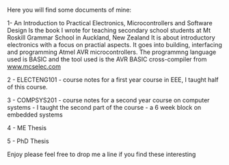 Here you will find some documents of mine:

1-  An Introduction to Practical Electronics, Microcontrollers and Software Design
    Is the book I wrote for teaching secondary school students at Mt Roskill Grammar School in Auckland, New Zealand
    It is about introductory electronics with a focus on practial aspects.
    It goes into building, interfacing and programming Atmel AVR microcontrollers.
    The programmng language used is BASIC and the tool used is the AVR BASIC cross-compiler from www.mcselec.com

2 - ELECTENG101 - course notes for a first year course in EEE, I taught half of this course.
  
3 - COMPSYS201 - course notes for a second year course on computer systems - I taught the second part of the course - a 6 week block on embedded systems 
  
4 - ME Thesis
  
5 - PhD Thesis

Enjoy 
please feel free to drop me a line if you find these interesting
